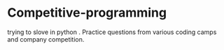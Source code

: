 # Competitive-programming
trying to slove in python .
Practice questions from various coding camps and company competition.
